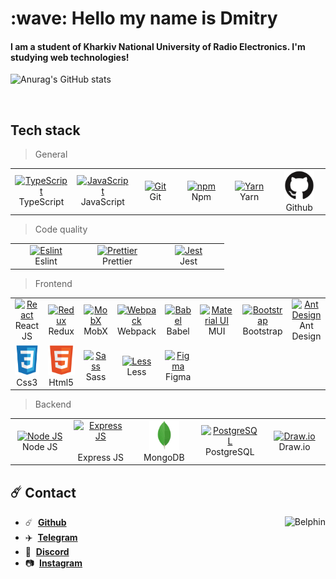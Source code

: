 <h1 align="left">:wave: Hello my name is Dmitry</h1>

<h4 align="left">I am a student of Kharkiv National University of Radio Electronics. I'm studying web technologies!</h4>

![Anurag's GitHub stats](https://github-readme-stats.vercel.app/api?username=Belphin&show_icons=true&theme=react)

<br>

<h2 align="left" id="Belphin-stack">Tech stack</h2>

> General

<table width='100%'>
  <tr>
		<td align="center" width="100">
      <a href="#Belphin-stack">
        <img src="https://upload.wikimedia.org/wikipedia/commons/thumb/f/f5/Typescript.svg/64px-Typescript.svg.png" width="48" height="48" alt="TypeScript" />
      </a>
      <br>TypeScript
		</td>
    <td align="center" width="100">
      <a href="#Belphin-stack">
        <img src="https://upload.wikimedia.org/wikipedia/commons/thumb/9/99/Unofficial_JavaScript_logo_2.svg/1024px-Unofficial_JavaScript_logo_2.svg.png" width="48" height="48" alt="JavaScript" />
      </a>
      <br>JavaScript
		</td>
    <td align="center" width="100">
      <a href="#Belphin-stack" >
        <img src="https://upload.wikimedia.org/wikipedia/commons/thumb/3/3f/Git_icon.svg/1200px-Git_icon.svg.png" width="48" height="48" alt="Git" />
      </a>
      <br>Git
		</td>
    <td align="center" width="100"> 
      <a href="#Belphin-stack" >
        <img src="https://brandeps.com/icon-download/N/Npm-icon-vector-05.svg" width="48" height="48" alt="npm" />
      </a>
      <br>Npm
    </td>
    <td align="center" width="100"> 
      <a href="#Belphin-stack" >
        <img src="https://upload.wikimedia.org/wikipedia/commons/thumb/1/11/Yarn-logo-kitten.svg/120px-Yarn-logo-kitten.svg.png" alt="Yarn" />
      </a>
      <br>Yarn
    </td>
     <td align="center" width="100"> 
      <a href="#Belphin-stack" >
        <img src="https://github.com/devicons/devicon/blob/master/icons/github/github-original.svg" width="48" height="48" alt="github" />
      </a>
      <br>Github
    </td>
  </tr> 
</table>

> Code quality

<table width='100%'>
  <tr>
     <td align="center" width="100">
      <a href="#Belphin-stack">
        <img src="https://brandeps.com/icon-download/E/Eslint-icon-vector-02.svg" width="48" height="48" alt="Eslint" />
      </a>
      <br>Eslint
    </td>
    <td align="center" width="100">
      <a href="#Belphin-stack">
        <img src="https://brandeps.com/icon-download/P/Prettier-icon-vector-02.svg" width="48" height="48" alt="Prettier" />
      </a>
      <br>Prettier
		</td>
		<td align="center" width="100"> 
      <a href="#Belphin-stack" >
        <img src="https://brandeps.com/icon-download/J/Jest-icon-vector-02.svg" width="48" height="48" alt="Jest" />
      </a>
      <br>Jest
    </td>
  </tr> 
</table>

> Frontend

<table width='100%'>
  <tr>
    <td align="center" width="100">
      <a href="#Belphin-stack">
        <img src="https://brandlogos.net/wp-content/uploads/2020/09/react-logo.png" width="48" height="48" alt="React" />
      </a>
      <br>React JS
		</td>
    <td align="center" width="100"> 
      <a href="#Belphin-stack" >
        <img src="https://cdn.worldvectorlogo.com/logos/redux.svg" width="48" height="48" alt="Redux" />
      </a>
      <br>Redux
		</td>
		<td align="center" width="100">
      <a href="#Belphin-stack">
        <img src="https://mobx.js.org/assets/mobx.png" width="48" height="48" alt="MobX" />
      </a>
      <br>MobX
		</td>
		<td align="center" width="100"> 
      <a href="#Belphin-stack" >
        <img src="https://brandeps.com/icon-download/W/Webpack-icon-vector-02.svg" width="48" height="48" alt="Webpack" />
      </a>
      <br>Webpack
    </td>
    <td align="center" width="100"> 
      <a href="#Belphin-stack" >
        <img src="https://upload.wikimedia.org/wikipedia/commons/thumb/0/02/Babel_Logo.svg/250px-Babel_Logo.svg.png" height="48" alt="Babel" />
      </a>
      <br>Babel
    </td>
    <td align="center" width="100">
      <a href="#Belphin-stack">
        <img src="https://media.zeemly.com/zeemly/product/material-ui.png" width="48" height="48" alt="Material UI" />
      </a>
      <br>MUI
    </td>
    <td align="center" width="100">
      <a href="#Belphin-stack">
        <img src="https://cdn.worldvectorlogo.com/logos/bootstrap-4.svg" width="48" height="48" alt="Bootstrap" />
      </a>
      <br>Bootstrap
    </td>
   	<td align="center" width="100">
      <a href="#Belphin-stack">
        <img src="https://gw.alipayobjects.com/zos/rmsportal/KDpgvguMpGfqaHPjicRK.svg" width="48" height="48" alt="Ant Design" />
      </a>
      <br>Ant Design
    </td>
	</tr>
	<tr>
    <td align="center" width="100"> 
      <a href="#Belphin-stack" >
        <img src="https://github.com/devicons/devicon/blob/master/icons/css3/css3-original.svg" width="48" height="48" alt="css3" />
      </a>
      <br>Css3
    </td>
    <td align="center" width="100">
      <a href="#Belphin-stack">
        <img src="https://github.com/devicons/devicon/blob/master/icons/html5/html5-original.svg" width="48" height="48" alt="Html5" />
      </a>
      <br>Html5
    </td>
    <td align="center" width="100">
      <a href="#Belphin-stack">
        <img src="https://brandeps.com/icon-download/S/Sass-icon-vector-04.svg" width="48" height="48" alt="Sass" />
      </a>
      <br>Sass
    </td>
    <td align="center" width="100">
      <a href="#Belphin-stack">
        <img src="https://upload.wikimedia.org/wikipedia/commons/thumb/8/81/LESS_Logo.svg/1920px-LESS_Logo.svg.png" alt="Less" />
      </a>
      <br>Less
    </td>
		<td align="center" width="100">
			<a href="#Belphin-stack">
				<img src="https://upload.wikimedia.org/wikipedia/commons/thumb/3/33/Figma-logo.svg/128px-Figma-logo.svg.png" height="48" alt="Figma" />
			</a>
			<br>Figma
		</td>
	</tr>
</table>

> Backend

<table width='100%'>
  <tr>
    <td align="center" width="100"> 
      <a href="#Belphin-stack" >
        <img src="https://brandeps.com/icon-download/N/Nodejs-icon-vector-02.svg" width="48" height="48" alt="Node JS" />
      </a>
      <br>Node JS
    </td>
    <td align="center" width="100"> 
      <a href="#Belphin-stack" >
        <img src="https://upload.wikimedia.org/wikipedia/commons/thumb/6/64/Expressjs.png/220px-Expressjs.png" alt="Express JS" />
      </a>
      <br/>
      <br>Express JS
    </td>
		<td align="center" width="100">
      <a href="#Belphin-stack" >
        <img src="https://github.com/devicons/devicon/blob/master/icons/mongodb/mongodb-original.svg" width="48" height="48" alt="Mongo DB" />
      </a>
      <br>MongoDB
    </td>
		<td align="center" width="100">
      <a href="#Belphin-stack" >
        <img src="https://www.postgresql.org/media/img/about/press/elephant.png" width="48" height="48" alt="PostgreSQL" />
      </a>
      <br>PostgreSQL
		</td>
		<td align="center" width="100">
    	<a href="#Belphin-stack">
      	<img src="https://upload.wikimedia.org/wikipedia/commons/thumb/3/3e/Diagrams.net_Logo.svg/120px-Diagrams.net_Logo.svg.png" height="48" alt="Draw.io" />
    	</a>
    	<br>Draw.io
		</td>
	</tr>
</table>

## :comet: Contact

<a href="#Belphin-title">
  <img align="right" src="https://github-readme-stats.vercel.app/api/top-langs?username=Belphin&show_icons=true&locale=en&layout=compact&theme=react" alt="Belphin" />
</a>

- :comet: &nbsp;**[Github](https://github.com/Belphin)**
- :airplane: &nbsp;**[Telegram](https://t.me/Compotec)**
- :robot: &nbsp;**[Discord](https://discord.com/users/359323545391857665)**
- :camera: &nbsp;**[Instagram](https://www.instagram.com/lukienchik/)**

<br>
